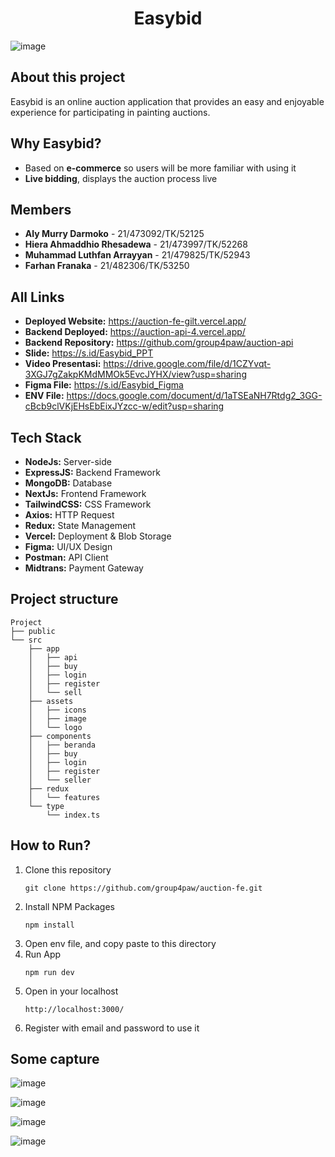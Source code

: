 <h1 align="center" >
    Easybid
</h1>

![image](https://github.com/group4paw/auction-fe/assets/88085604/da9331ca-5ca9-46f8-9c49-0cbed7fefa29)

## About this project
Easybid is an online auction application that provides an easy and enjoyable experience for participating in painting auctions.

## Why Easybid? 
- Based on **e-commerce** so users will be more familiar with using it
- **Live bidding**, displays the auction process live

## Members
- **Aly Murry Darmoko** - 21/473092/TK/52125
- **Hiera Ahmaddhio Rhesadewa** - 21/473997/TK/52268
- **Muhammad Luthfan Arrayyan** - 21/479825/TK/52943
- **Farhan Franaka** - 21/482306/TK/53250

## All Links
- **Deployed Website:** https://auction-fe-gilt.vercel.app/
- **Backend Deployed:** https://auction-api-4.vercel.app/
- **Backend Repository:** https://github.com/group4paw/auction-api
- **Slide:** https://s.id/Easybid_PPT
- **Video Presentasi:** https://drive.google.com/file/d/1CZYvqt-3XGJ7gZakpKMdMMOk5EvcJYHX/view?usp=sharing
- **Figma File:** https://s.id/Easybid_Figma
- **ENV File:** https://docs.google.com/document/d/1aTSEaNH7Rtdg2_3GG-cBcb9clVKjEHsEbEixJYzcc-w/edit?usp=sharing

## Tech Stack
- **NodeJs:** Server-side
- **ExpressJS:** Backend Framework
- **MongoDB:** Database
- **NextJs:** Frontend Framework
- **TailwindCSS:** CSS Framework
- **Axios:** HTTP Request
- **Redux:** State Management
- **Vercel:** Deployment & Blob Storage
- **Figma:** UI/UX Design
- **Postman:** API Client
- **Midtrans:** Payment Gateway



## Project structure
    Project
    ├── public
    └── src
        ├── app
        │   ├── api
        │   ├── buy
        │   ├── login
        │   ├── register
        │   └── sell
        ├── assets
        │   ├── icons
        │   ├── image
        │   └── logo
        ├── components
        │   ├── beranda
        │   ├── buy
        │   ├── login
        │   ├── register
        │   └── seller
        ├── redux
        │   └── features
        └── type
            └── index.ts

## How to Run?
1. Clone this repository
    ```````````
    git clone https://github.com/group4paw/auction-fe.git
    ```````````
2. Install NPM Packages
    ```````````
    npm install
    ```````````
3. Open env file, and copy paste to this directory
4. Run App
    ```````````
    npm run dev
    ```````````
5. Open in your localhost
    ```````````
    http://localhost:3000/
    ```````````
6. Register with email and password to use it

## Some capture
![image](https://github.com/group4paw/auction-fe/assets/88085604/be83c88c-3b85-4356-8781-c88d65555b19)

![image](https://github.com/group4paw/auction-fe/assets/88085604/41fb6522-27cd-45fd-b344-d2952f15a391)

![image](https://github.com/group4paw/auction-fe/assets/88085604/0cc7430b-552a-482c-a00a-032f2c8e6907)

![image](https://github.com/group4paw/auction-fe/assets/88085604/29f1c7c0-a921-4466-8dd7-368db843b394)

